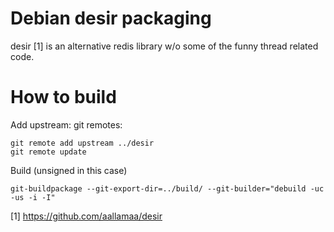 # Debian desir packaging

desir [1] is an alternative redis library w/o some of the funny thread related code.

# How to build

Add upstream: git remotes:

```
git remote add upstream ../desir
git remote update
```


Build (unsigned in this case)

```
git-buildpackage --git-export-dir=../build/ --git-builder="debuild -uc -us -i -I"
```

[1]
https://github.com/aallamaa/desir